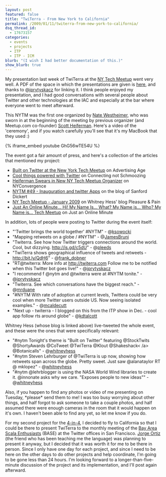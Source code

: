 ```yaml
---
layout: post
featured: false
title: "TwiTerra - From New York to California"
permalink: /2009/01/11/twiterra-from-new-york-to-california/
dsq_thread_id:
  - 17673157
categories:
  - events
  - projects
  - ITP
  - ITP - ICM
blurb: "(I wish I had better documentation of this.)"
show_blurb: true
---
```

My presentation last week of TwiTerra at the [NY Tech Meetup][1] went very well. A PDF of the space in which the presentations are given is [here][2], and thanks to @[jprytyskacz][3] for linking it. I think people enjoyed my presentation, and I had good conversations with several people about Twitter and other technologies at the IAC and especially at the bar where everyone went to meet afterward.

This NYTM was the first one organized by [Nate Westheimer][4], who was sworn in at the beginning of the meeting by previous organizer (and Meetup.com co-founder) [Scott Heiferman][5]. Here's a video of the 'ceremony', and if you watch carefully you'll see that it's my MacBook that they used :)  

{% iframe_embed youtube GhG56wTE54U %}

The event got a fair amount of press, and here's a collection of the articles that mentioned my project:

 * [Built on Twitter at the New York Tech Meetup][6] on Advertising Age
 * [Cool things powered with Twitter][7] on Connecting not Schmoozing
 * [Heiferman Swears in New NY Tech Meetup Organizer][8] on NYConvergence
 * [NYTM #49 - Inauguration and twitter Apps][9] on the blog of Sanford Dickert
 * [NY Tech Meetup - January 2009][10] on Whitney Hess' blog Pleasure & Pain
 * [Just An Online Minute... Hi! My Name Is... What? My Name is... Who? My Name is... Tech Meetup][11] on Just an Online Minute

In addition, lots of people were posting to Twitter during the event itself:

 * "'Twitter brings the world together' #NYTM" - @[ksowocki][12]
 * "Mapping retweets on a globe / #NYTM" - @[JamesBruni][13]
 * "Twiterra. See how how Twitter triggers connections around the world. Cool, but dizzying. <http://is.gd/c5dU>" - @[pleeds][14]
 * "TwiTerra shows geographical influence of tweets and retweets - <http://bit.ly/QdH6>" - @[frank_dobner][15]
 * "RT@twiterra: More info at <http://twiterra.com> Follow me to be notified when this Twitter bot goes live!" - @[jprytyskacz][16]
 * "I recommend f @nytm and @twiterra were at #NYTM tonite." - @[jprytyskacz][17]
 * "Twiterra. See which conversations have the biggest reach." - @[mrduane][18]
 * "#NYTM With rate of adoption at current levels, Twittera could be very cool when more Twitter users outside US. Now seeing isolated examples." - @[mcaldecutt][19]
 * "Next up - twiterra - I blogged on this from the ITP show in Dec. - cool app follow rts around globe" - @[kdtalcott][20]

Whitney Hess (whose blog is linked above) live-tweeted the whole event, and these were the ones that were specifically relevant:

 * "#nytm Tonight's theme is "Built on Twitter" featuring @StockTwits @ShortyAwards @CoTweet @TwiTerra @Klout @Shakeshack< /a> @Botanicalls" - @[whitneyhess][21]
 * "#nytm Steven Lehrburger of @TwiTerra is up now, showing how retweets span across the globe. Pretty sweet. Just saw @alanataylor RT @ mklopez" - @[whitneyhess][22]
 * "#nytm @lehrblogger is using the NASA World Wind libraries to create it. @innonate asks why we care. "Exposes people to new ideas"" - @[whitneyhess][23]

Also, if you happen to find any photos or video of me presenting on Tuesday, \*please\* send them to me! I was too busy worrying about other things, and half forgot to ask someone to take a couple photos, and half assumed there were enough cameras in the room that it would happen on it's own. I haven't been able to find any yet, so let me know if you do.

For my second project for the [4-in-4][24], I decided to fly to California so that I could be there to present TwiTerra to the monthly meeting of the [Bay Area Scala Enthusiasts][25] (BASE) at the Twitter offices in San Francisco. [Jorge Ortiz][26] (the friend who has been teaching me the language) was planning to present it anyway, but I decided that it was worth it for me to be there in person. Since I only have one day for each project, and since I need to be here on the other days to do other projects and help coordinate, I'm going to be gone less than 24 hours. I'm looking forward to a longer-than-five-minute discussion of the project and its implementation, and I'll post again afterward.

 [1]: http://www.meetup.com/ny-tech/calendar/9409301/
 [2]: http://tinyurl.com/8ybk35
 [3]: http://twitter.com/jprytyskacz/statuses/1102295914
 [4]: http://innonate.com/
 [5]: http://scott.heiferman.com/
 [6]: http://adage.com/digitalnext/post.php?article_id=133630
 [7]: http://connectingnotschmoozing.com/2009/01/07/cool-things-powered-with-twitter/
 [8]: http://www.nyconvergence.com/2009/01/heiferman-swears-in-new-ny-tech-meetup-organizer-.html
 [9]: http://sanford.blogspot.com/2009/01/nytm-49-inauguration-and-twitter-apps.html
 [10]: http://whitneyhess.com/blog/2009/01/ny-tech-meetup-january-2009/
 [11]: http://www.mediapost.com/publications/?fa=Articles.showArticleHomePage&art_aid=97908
 [12]: http://twitter.com/ksowocki/statuses/1100712009
 [13]: http://twitter.com/JamesBruni/statuses/1100707636
 [14]: http://twitter.com/pleeds/statuses/1102584150
 [15]: http://twitter.com/frank_dobner/statuses/1102577503
 [16]: http://twitter.com/jprytyskacz/statuses/1101357434
 [17]: http://twitter.com/jprytyskacz/statuses/1101340471
 [18]: http://twitter.com/mrduane/statuses/1100715072
 [19]: http://twitter.com/mcaldecutt/statuses/1100709445
 [20]: http://twitter.com/kdtalcott/statuses/1100705374
 [21]: http://twitter.com/whitneyhess/statuses/1100673167
 [22]: http://twitter.com/whitneyhess/statuses/1100708790
 [23]: http://twitter.com/whitneyhess/statuses/1100712412
 [24]: /2009/01/01/itp-4-in-4/
 [25]: http://svscala.ning.com/events/scala-base-meeting-8-1132009
 [26]: http://uncountablymany.blogspot.com/
